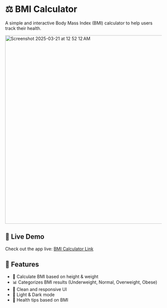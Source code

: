 # ⚖️ BMI Calculator  

A simple and interactive Body Mass Index (BMI) calculator to help users track their health.  

<img width="605" alt="Screenshot 2025-03-21 at 12 52 12 AM" src="https://github.com/user-attachments/assets/e0fa9cb9-3161-43ab-911c-3d25b043ba22" />

## 🔗 Live Demo  
Check out the app live: [BMI Calculator Link](https://bmi-calculator-theta-snowy.vercel.app)  

## 🚀 Features  
- 🔢 Calculate BMI based on height & weight  
- 📊 Categorizes BMI results (Underweight, Normal, Overweight, Obese)  
- 🎨 Clean and responsive UI  
- 🌙 Light & Dark mode  
- 📝 Health tips based on BMI  

